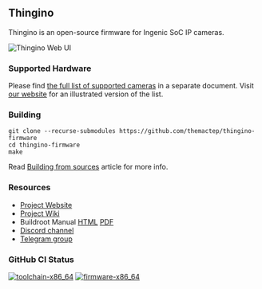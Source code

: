 Thingino
--------

Thingino is an open-source firmware for Ingenic SoC IP cameras.

![Thingino Web UI][10]

### Supported Hardware

Please find [the full list of supported cameras](docs/supported_hardware.md)
in a separate document. Visit [our website][0] for an illustrated version of
the list.

### Building

```
git clone --recurse-submodules https://github.com/themactep/thingino-firmware
cd thingino-firmware
make
```

Read [Building from sources][7] article for more info.

### Resources

- [Project Website][0]
- [Project Wiki][1]
- Buildroot Manual [HTML][5] [PDF][6]
- [Discord channel][3]
- [Telegram group][4]

### GitHub CI Status

[![toolchain-x86_64][11]][8]
[![firmware-x86_64][12]][9]

[0]: https://thingino.com/
[1]: https://github.com/themactep/thingino-firmware/wiki
[3]: https://discord.gg/xDmqS944zr
[4]: https://t.me/thingino
[5]: https://buildroot.org/downloads/manual/manual.html
[6]: https://nightly.buildroot.org/manual.pdf
[7]: https://github.com/themactep/thingino-firmware/wiki/Building-from-sources
[8]: https://github.com/themactep/thingino-firmware/actions/workflows/toolchain.yaml
[9]: https://github.com/themactep/thingino-firmware/actions/workflows/firmware.yaml
[10]: https://github.com/user-attachments/assets/6fe68e13-eb49-4c33-8836-af1e97bf8b4e
[11]: https://github.com/themactep/thingino-firmware/actions/workflows/toolchain-x86_64.yaml/badge.svg
[12]: https://github.com/themactep/thingino-firmware/actions/workflows/firmware-x86_64.yaml/badge.svg
